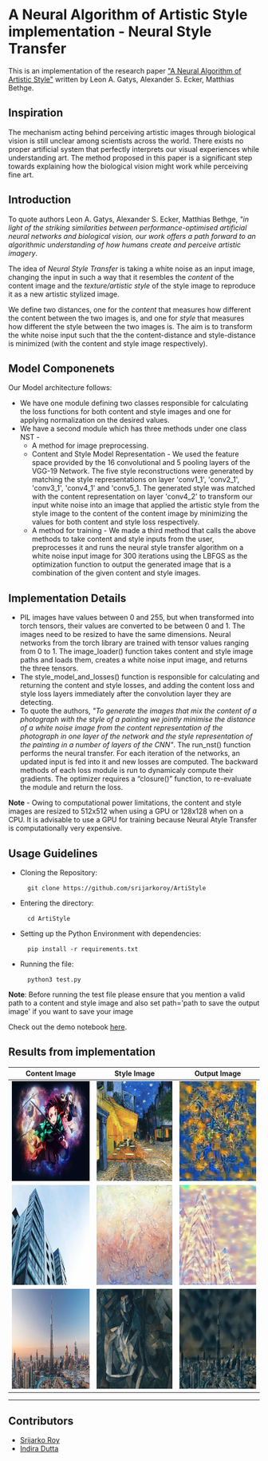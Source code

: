 # A Neural Algorithm of Artistic Style implementation - Neural Style Transfer
This is an implementation of the research paper ["A Neural Algorithm of Artistic Style"](https://arxiv.org/abs/1508.06576.pdf) written by Leon A. Gatys, Alexander S. Ecker, Matthias Bethge.

## Inspiration
The mechanism acting behind perceiving artistic images through biological vision is still unclear among scientists across the world. There exists no proper artificial system that perfectly interprets our visual experiences while understanding art. The method proposed in this paper is a significant step towards explaining how the biological vision might work while perceiving fine art.

## Introduction
To quote authors Leon A. Gatys, Alexander S. Ecker, Matthias Bethge, *"in light of the striking similarities between performance-optimised artificial neural networks and biological vision, our work offers a path forward to an algorithmic understanding of how humans create and perceive artistic imagery*. 

The idea of *Neural Style Transfer* is taking a white noise as an input image, changing the input in such a way that it resembles the *content* of the content image and the *texture/artistic style* of the style image to reproduce it as a new artistic stylized image. 

We define two distances, one for the *content* that measures how different the content between the two images is, and one for *style* that measures how different the style between the two images is. The aim is to transform the white noise input such that the the content-distance and style-distance is minimized (with the content and style image respectively). 

## Model Componenets

Our Model architecture follows:
- We have one module defining two classes responsible for calculating the loss functions for both content and style images and one for applying normalization on the desired values.
- We have a second module which has three methods under one class NST -
  -  A method for image preprocessing.
  -  Content and Style Model Representation - We used the feature space provided by the 16 convolutional and 5 pooling layers of the VGG-19 Network. The five    style reconstructions were generated by matching the style representations on layer 'conv1_1', 'conv2_1', 'conv3_1', 'conv4_1' and 'conv5_1. The generated style was matched with the content representation on layer 'conv4_2' to transform our input white noise into an image that applied the artistic style from the style image to the content of the content image by minimizing the values for both content and style loss respectively.
  -  A method for training - We made a third method that calls the above methods to take content and style inputs from the user, preprocesses it and runs the neural style transfer algorithm on a white noise input image for 300 iterations using the LBFGS as the optimization function to output the generated image that is a combination of the given content and style images.

## Implementation Details
 - PIL images have values between 0 and 255, but when transformed into torch tensors, their values are converted to be between 0 and 1. The images need to be resized to have the same dimensions. Neural networks from the torch library are trained with tensor values ranging from 0 to 1. The image_loader() function takes content and style image paths and loads them, creates a white noise input image, and returns the three tensors.
 - The style_model_and_losses() function is responsible for calculating and returning the content and style losses, and adding the content loss and style loss layers immediately after the convolution layer they are detecting.
 - To quote the authors, *"To generate the images that mix the content of a photograph with the style of a painting we jointly minimise the distance of a white noise image from the content representation of the photograph in one layer of the network and the style representation of the painting in a number of layers of the CNN"*. The run_nst() function performs the neural transfer. For each iteration of the networks, an updated input is fed into it and new losses are computed. The backward methods of each loss module is run to dynamicaly compute their gradients. The optimizer requires a “closure()” function, to re-evaluate the module and return the loss.

**Note** - Owing to computational power limitations, the content and style images are resized to 512x512 when using a GPU or 128x128 when on a CPU. It is advisable to use a GPU for training because Neural Atyle Transfer is computationally very expensive.

## Usage Guidelines

- Cloning the Repository: 

        git clone https://github.com/srijarkoroy/ArtiStyle
        
- Entering the directory: 

        cd ArtiStyle
        
- Setting up the Python Environment with dependencies:

        pip install -r requirements.txt

- Running the file:

        python3 test.py
        
**Note**: Before running the test file please ensure that you mention a valid path to a content and style image and also set path='path to save the output image' if you want to save your image

Check out the demo notebook <a href = 'https://github.com/srijarkoroy/ArtiStyle/blob/main/demo/demo_nb.ipynb'>here</a>.

## Results from implementation

Content Image | Style Image | Output Image |
:-------------: | :---------: | :-----: |
<img src="results/input/content.jpg" height=200 width=200>| <img src="results/input/style.jpg" height=200 width=200>| <img src="results/output/result.jpeg" height=200 width=200> |
<img src="results/input/content2.jpeg" height=200 width=200>| <img src="results/input/style2.jpg" height=200 width=200>| <img src="results/output/result2.jpg" height=200 width=200> |
<img src="results/input/content3.jpg" height=200 width=200>| <img src="results/input/style3.jpg" height=200 width=200>| <img src="results/output/result3.jpg" height=200 width=200> |

<hr>

## Contributors

- <a href = "https://github.com/srijarkoroy">Srijarko Roy</a>
- <a href = "https://github.com/indiradutta">Indira Dutta</a>
